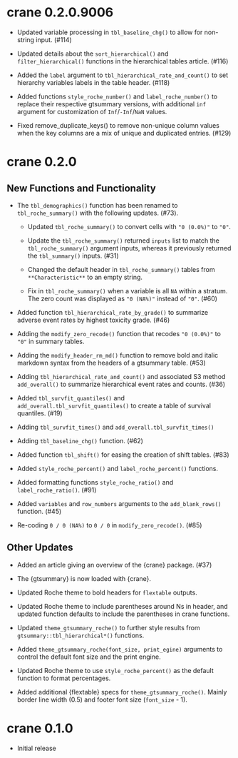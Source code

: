 # crane 0.2.0.9006

* Updated variable processing in `tbl_baseline_chg()` to allow for non-string input. (#114)

* Updated details about the `sort_hierarchical()` and `filter_hierarchical()` functions in the hierarchical tables article. (#116)

* Added the `label` argument to `tbl_hierarchical_rate_and_count()` to set hierarchy variables labels in the table header. (#118)

* Added functions `style_roche_number()` and `label_roche_number()` to replace their respective gtsummary versions, with additional `inf` argument for customization of `Inf`/`-Inf`/`NaN` values.

* Fixed remove_duplicate_keys() to remove non-unique column values when the key columns are a mix of unique and duplicated entries. (#129)

# crane 0.2.0

## New Functions and Functionality

* The `tbl_demographics()` function has been renamed to `tbl_roche_summary()` with the following updates. (#73).

  * Updated `tbl_roche_summary()` to convert cells with `"0 (0.0%)"` to `"0"`.
  
  * Update the `tbl_roche_summary()` returned `inputs` list to match the `tbl_roche_summary()` argument inputs, whereas it previously returned the `tbl_summary()` inputs. (#31)
  
  * Changed the default header in `tbl_roche_summary()` tables from `**Characteristic**` to an empty string.
  
  * Fix in `tbl_roche_summary()` when a variable is all `NA` within a stratum. The zero count was displayed as `"0 (NA%)"` instead of `"0"`. (#60)

* Added function `tbl_hierarchical_rate_by_grade()` to summarize adverse event rates by highest toxicity grade. (#46)

* Adding the `modify_zero_recode()` function that recodes `"0 (0.0%)"` to `"0"` in summary tables.

* Adding the `modify_header_rm_md()` function to remove bold and italic markdown syntax from the headers of a gtsummary table. (#53)

* Adding `tbl_hierarchical_rate_and_count()` and associated S3 method `add_overall()` to summarize hierarchical event rates and counts. (#36)

* Added `tbl_survfit_quantiles()` and `add_overall.tbl_survfit_quantiles()` to create a table of survival quantiles. (#19)

* Adding `tbl_survfit_times()` and `add_overall.tbl_survfit_times()`

* Adding `tbl_baseline_chg()` function. (#62)

* Added function `tbl_shift()` for easing the creation of shift tables. (#83)

* Added `style_roche_percent()` and `label_roche_percent()` functions.

* Added formatting functions `style_roche_ratio()` and `label_roche_ratio()`. (#91)

* Added `variables` and `row_numbers` arguments to the `add_blank_rows()` function. (#45)

* Re-coding `0 / 0 (NA%)` to `0 / 0` in `modify_zero_recode()`. (#85)

## Other Updates

* Added an article giving an overview of the {crane} package. (#37)

* The {gtsummary} is now loaded with {crane}.

* Updated Roche theme to bold headers for `flextable` outputs.

* Updated Roche theme to include parentheses around Ns in header, and updated function defaults to include the parentheses in crane functions.

* Updated `theme_gtsummary_roche()` to further style results from `gtsummary::tbl_hierarchical*()` functions.

* Added `theme_gtsummary_roche(font_size, print_egine)` arguments to control the default font size and the print engine.

* Updated Roche theme to use `style_roche_percent()` as the default function to format percentages.

* Added additional {flextable} specs for `theme_gtsummary_roche()`. Mainly border line width (0.5) and footer font size (`font_size` - 1).

# crane 0.1.0

* Initial release
